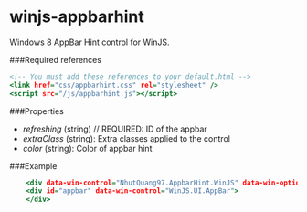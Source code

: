 winjs-appbarhint
================

Windows 8 AppBar Hint control for WinJS.

###Required references
```html:default.html
<!-- You must add these references to your default.html -->
<link href="css/appbarhint.css" rel="stylesheet" />
<script src="/js/appbarhint.js"></script>
```

###Properties
* *refreshing* (string) // REQUIRED: ID of the appbar
* *extraClass* (string): Extra classes applied to the control
* *color* (string): Color of appbar hint

###Example
```html:default.html
    <div data-win-control="NhutQuang97.AppbarHint.WinJS" data-win-options="{appbarid: 'appbar', color:'#e51c23'}"></div>
    <div id="appbar" data-win-control="WinJS.UI.AppBar">
    </div>
```
